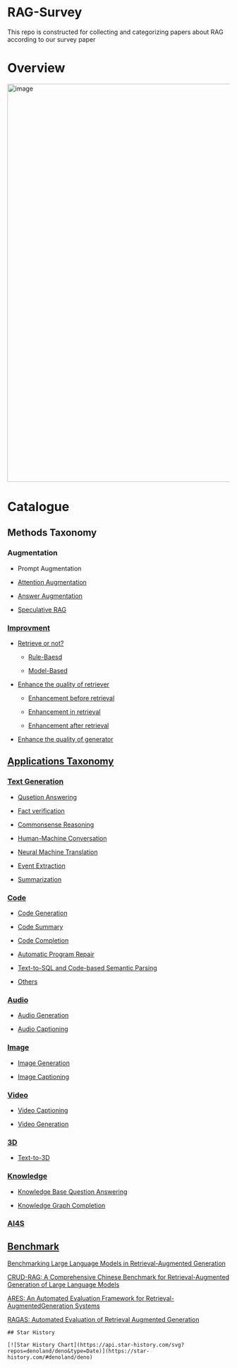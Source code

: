 # RAG-Survey
This repo is constructed for collecting and categorizing papers about RAG according to our survey paper
# Overview
<div aligncenter><img width="900" alt="image" src="https://github.com/hymie122/RAG-Survey/blob/main/RAG_overview.png">

# Catalogue
## Methods Taxonomy
### Augmentation
  - Prompt Augmentation

  - [Attention Augmentation](#1.1.2)

  - [Answer Augmentation](#1.1.3)

  - [Speculative RAG](#1.1.4)

### [Improvment](#1.2)
  - [Retrieve or not?](#1.2.1)
    - [Rule-Baesd](#1.2.1.1)
    
    - [Model-Based](#1.2.1.2)
    
  - [Enhance the quality of retriever](#1.2.2)
    - [Enhancement before retrieval](#1.2.2.1)
   
    - [Enhancement in retrieval](#1.2.2.2)
   
    - [Enhancement after retrieval](#1.2.2.3)

  - [Enhance the quality of generator](#1.2.3)


## [Applications Taxonomy](#2)
### [Text Generation](#2.1)
  - [Qusetion Answering](#2.1.1)

  - [Fact verification](#2.1.2)

  - [Commonsense Reasoning](#2.1.3)

  - [Human-Machine Conversation](#2.1.4)

  - [Neural Machine Translation](#2.1.5)

  - [Event Extraction](#2.1.6)

  - [Summarization](#2.1.7)

### [Code](#2.2)
  - [Code Generation](#2.2.1)

  - [Code Summary](#2.2.2)

  - [Code Completion](#2.2.3)

  - [Automatic Program Repair](#2.2.4)

  - [Text-to-SQL and Code-based Semantic Parsing](#2.2.5)

  - [Others](#2.2.6)

### [Audio](#2.3)
  - [Audio Generation](#2.3.1)

  - [Audio Captioning](#2.3.2)

### [Image](#2.4)
  - [Image Generation](#2.4.1)

  - [Image Captioning](#2.4.2)

### [Video](#2.5)
  - [Video Captioning](#2.5.1)

  - [Video Generation](#2.5.2)

### [3D](#2.6)
  - [Text-to-3D](#2.6.1)

### [Knowledge](#2.7)
  - [Knowledge Base Question Answering](#2.7.1)

  - [Knowledge Graph Completion](#2.7.2)

### [AI4S](#2.8)

## [Benchmark](#3)
  [Benchmarking Large Language Models in Retrieval-Augmented Generation](https://doi.org/10.48550/arXiv.2309.01431)
  
  [CRUD-RAG: A Comprehensive Chinese Benchmark for Retrieval-Augmented Generation of Large Language Models](https://doi.org/10.48550/arXiv.2401.17043)
  
  [ARES: An Automated Evaluation Framework for Retrieval-AugmentedGeneration Systems](https://doi.org/10.48550/arXiv.2311.09476)
  
  [RAGAS: Automated Evaluation of Retrieval Augmented Generation](https://doi.org/10.48550/arXiv.2309.15217)


```
## Star History

[![Star History Chart](https://api.star-history.com/svg?repos=denoland/deno&type=Date)](https://star-history.com/#denoland/deno)

